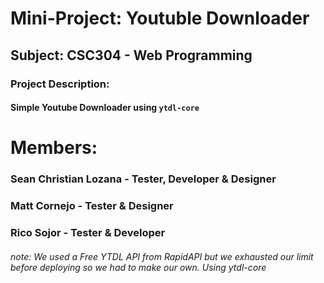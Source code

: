 # Mini-Project: Youtuble Downloader  
## Subject: CSC304 - Web Programming
### Project Description: 
#### Simple Youtube Downloader using `ytdl-core`
# Members:  
### Sean Christian Lozana - Tester, Developer & Designer
### Matt Cornejo - Tester & Designer
### Rico Sojor - Tester & Developer  
###### note: We used a Free YTDL API from RapidAPI but we exhausted our limit before deploying so we had to make our own. Using ytdl-core
